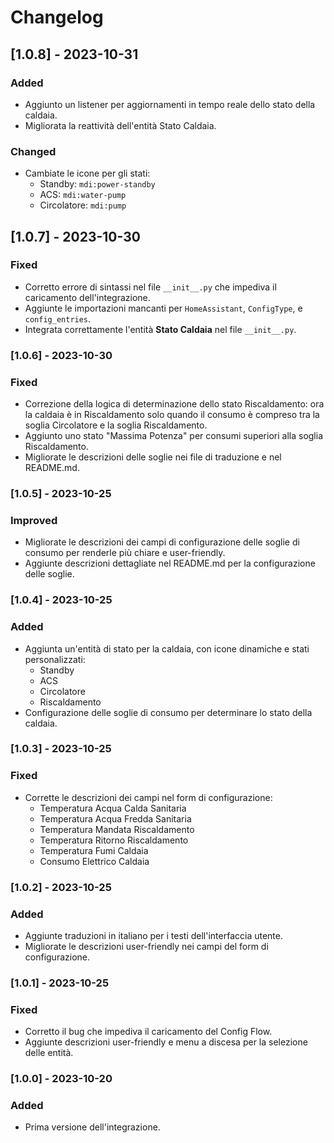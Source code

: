 # Changelog

## [1.0.8] - 2023-10-31
### Added
- Aggiunto un listener per aggiornamenti in tempo reale dello stato della caldaia.
- Migliorata la reattività dell'entità Stato Caldaia.
### Changed
- Cambiate le icone per gli stati:
  - Standby: `mdi:power-standby`
  - ACS: `mdi:water-pump`
  - Circolatore: `mdi:pump`

## [1.0.7] - 2023-10-30
### Fixed
- Corretto errore di sintassi nel file `__init__.py` che impediva il caricamento dell'integrazione.
- Aggiunte le importazioni mancanti per `HomeAssistant`, `ConfigType`, e `config_entries`.
- Integrata correttamente l'entità **Stato Caldaia** nel file `__init__.py`.

### [1.0.6] - 2023-10-30
### Fixed
- Correzione della logica di determinazione dello stato Riscaldamento: ora la caldaia è in Riscaldamento solo quando il consumo è compreso tra la soglia Circolatore e la soglia Riscaldamento.
- Aggiunto uno stato "Massima Potenza" per consumi superiori alla soglia Riscaldamento.
- Migliorate le descrizioni delle soglie nei file di traduzione e nel README.md.

### [1.0.5] - 2023-10-25
### Improved
- Migliorate le descrizioni dei campi di configurazione delle soglie di consumo per renderle più chiare e user-friendly.
- Aggiunte descrizioni dettagliate nel README.md per la configurazione delle soglie.

### [1.0.4] - 2023-10-25
### Added
- Aggiunta un'entità di stato per la caldaia, con icone dinamiche e stati personalizzati:
  - Standby
  - ACS
  - Circolatore
  - Riscaldamento
- Configurazione delle soglie di consumo per determinare lo stato della caldaia.

### [1.0.3] - 2023-10-25
### Fixed
- Corrette le descrizioni dei campi nel form di configurazione:
  - Temperatura Acqua Calda Sanitaria
  - Temperatura Acqua Fredda Sanitaria
  - Temperatura Mandata Riscaldamento
  - Temperatura Ritorno Riscaldamento
  - Temperatura Fumi Caldaia
  - Consumo Elettrico Caldaia

### [1.0.2] - 2023-10-25
### Added
- Aggiunte traduzioni in italiano per i testi dell'interfaccia utente.
- Migliorate le descrizioni user-friendly nei campi del form di configurazione.

### [1.0.1] - 2023-10-25
### Fixed
- Corretto il bug che impediva il caricamento del Config Flow.
- Aggiunte descrizioni user-friendly e menu a discesa per la selezione delle entità.

### [1.0.0] - 2023-10-20
### Added
- Prima versione dell'integrazione.
